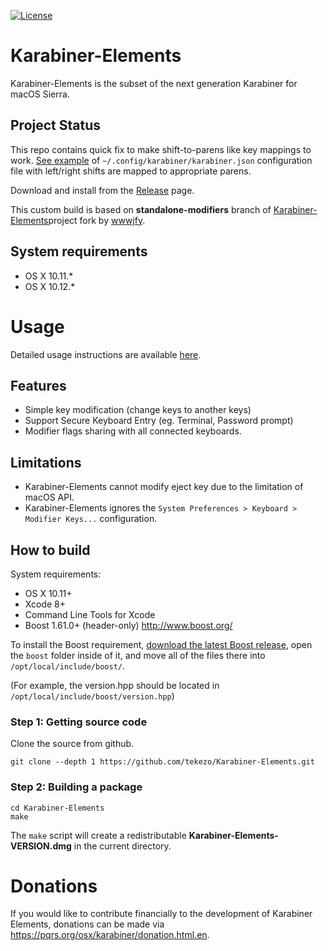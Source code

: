 [![License](https://img.shields.io/badge/license-Public%20Domain-blue.svg)](https://github.com/tekezo/Karabiner-Elements/blob/master/LICENSE.md)

# Karabiner-Elements

Karabiner-Elements is the subset of the next generation Karabiner for macOS Sierra.

## Project Status

This repo contains quick fix to make shift-to-parens like key mappings to work. [See example](https://gist.github.com/IvanRublev/2da1c7447d0458989d4654b5c35c22b4#file-karabiner-json) of `~/.config/karabiner/karabiner.json` configuration file with left/right shifts are mapped to appropriate parens.

Download and install from the [Release](https://github.com/IvanRublev/Karabiner-Elements/releases) page.

This custom build is based on **standalone-modifiers** branch of [Karabiner-Elements](https://github.com/wwwjfy/Karabiner-Elements/tree/standalone-modifiers)project fork by [wwwjfy](https://github.com/wwwjfy).

## System requirements

- OS X 10.11.*
- OS X 10.12.*

# Usage

Detailed usage instructions are available [here](usage/README.md).

## Features

- Simple key modification (change keys to another keys)
- Support Secure Keyboard Entry (eg. Terminal, Password prompt)
- Modifier flags sharing with all connected keyboards.

## Limitations

- Karabiner-Elements cannot modify eject key due to the limitation of macOS API.
- Karabiner-Elements ignores the `System Preferences > Keyboard > Modifier Keys...` configuration.

## How to build

System requirements:

- OS X 10.11+
- Xcode 8+
- Command Line Tools for Xcode
- Boost 1.61.0+ (header-only) <http://www.boost.org/>

To install the Boost requirement, [download the latest Boost release](http://www.boost.org/), open the `boost` folder inside of it, and move all of the files there into `/opt/local/include/boost/`.

(For example, the version.hpp should be located in `/opt/local/include/boost/version.hpp`)

### Step 1: Getting source code

Clone the source from github.

```
git clone --depth 1 https://github.com/tekezo/Karabiner-Elements.git
```

### Step 2: Building a package

```
cd Karabiner-Elements
make
```

The `make` script will create a redistributable **Karabiner-Elements-VERSION.dmg** in the current directory.

# Donations

If you would like to contribute financially to the development of Karabiner Elements, donations can be made via <https://pqrs.org/osx/karabiner/donation.html.en>.
